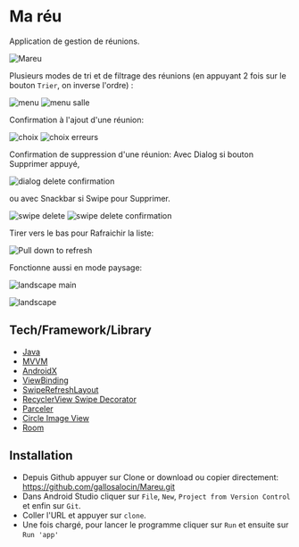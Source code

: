 # Ma réu
Application de gestion de réunions.

![Mareu](https://user-images.githubusercontent.com/49925096/79331324-4368af00-7f1b-11ea-94cc-a917cdfed682.gif)

Plusieurs modes de tri et de filtrage des réunions (en appuyant 2 fois sur le bouton `Trier`, on inverse l'ordre) :

![menu](https://user-images.githubusercontent.com/49925096/79329238-bbcd7100-7f17-11ea-818d-182522994f9b.png)     ![menu salle](https://user-images.githubusercontent.com/49925096/79329245-be2fcb00-7f17-11ea-925e-419d1b8b8b11.png)

Confirmation à l'ajout d'une réunion:

![choix](https://user-images.githubusercontent.com/49925096/79329378-ff27df80-7f17-11ea-9957-a84ae8b8209e.png)     ![choix erreurs](https://user-images.githubusercontent.com/49925096/79329384-018a3980-7f18-11ea-9c30-cf85e6eb0ad3.png)

Confirmation de suppression d'une réunion:
Avec Dialog si bouton Supprimer appuyé,

![dialog delete confirmation](https://user-images.githubusercontent.com/49925096/79329559-4e6e1000-7f18-11ea-9cdd-2c0157741865.png)

ou avec Snackbar si Swipe pour Supprimer.

![swipe delete](https://user-images.githubusercontent.com/49925096/79329671-7f4e4500-7f18-11ea-93a0-0ca158be5380.png)     ![swipe delete confirmation](https://user-images.githubusercontent.com/49925096/79329675-807f7200-7f18-11ea-8fa5-69888986ce2a.png)

Tirer vers le bas pour Rafraichir la liste:

![Pull down to refresh](https://user-images.githubusercontent.com/49925096/79329768-aa389900-7f18-11ea-81b5-632820e03ccf.png)

Fonctionne aussi en mode paysage:

![landscape main](https://user-images.githubusercontent.com/49925096/79329793-b3296a80-7f18-11ea-982f-d99272a746bf.png)

![landscape](https://user-images.githubusercontent.com/49925096/79329799-b3c20100-7f18-11ea-8836-8102489ffcdf.png)

## Tech/Framework/Library
- [Java](https://developer.android.com/studio/write/java8-support)
- [MVVM](https://developer.android.com/jetpack/docs/guide)
- [AndroidX](https://developer.android.com/jetpack/androidx)
- [ViewBinding](https://developer.android.com/topic/libraries/view-binding)
- [SwipeRefreshLayout](https://developer.android.com/training/swipe/add-swipe-interface)
- [RecyclerView Swipe Decorator](https://github.com/xabaras/RecyclerViewSwipeDecorator)
- [Parceler](https://github.com/johncarl81/parceler)
- [Circle Image View](https://github.com/hdodenhof/CircleImageView)
- [Room](https://developer.android.com/jetpack/androidx/releases/room)

## Installation
- Depuis Github appuyer sur Clone or download ou copier directement: https://github.com/gallosalocin/Mareu.git
- Dans Android Studio cliquer sur `File`, `New`, `Project from Version Control` et enfin sur `Git`.
- Coller l'URL et appuyer sur `clone`.
- Une fois chargé, pour lancer le programme cliquer sur `Run` et ensuite sur `Run 'app'`
